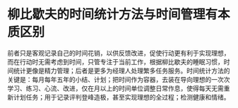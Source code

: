 # 柳比歇夫的时间统计方法与时间管理有本质区别


前者只是客观记录自己的时间花销，以供反馈改进，促使行动更有利于实现理想，而在行动时无需考虑到时间，只管专注于当前工作，根据柳比歇夫的睡眠习惯，时间统计更像是精力管理；后者是更多为经理人处理繁多任务服务。时间统计方法的关键是：每月每年五年的小结、计划；把时间作为容器，去装在导向理想的一次次学习、练习、心流、改进，仅在月以上的时间单位调整日常作息，使得每天无需重新计划任务；用于记录评判登峰造极，甚至实现理想的全过程；检测健康和情绪。
